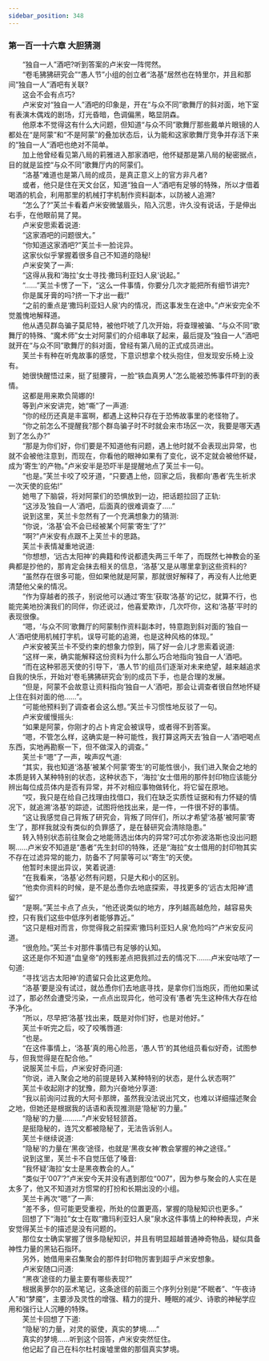 ```yaml
---
sidebar_position: 348
---
```

### 第一百一十六章 大胆猜测  


　　“独自一人”酒吧?听到答案的卢米安一阵愕然。  
　　“卷毛狒狒研究会”“愚人节”小组的创立者“洛基”居然也在特里尔，并且和那间“独自一人”酒吧有关联?  
　　这会不会有点巧?  
　　卢米安对“独自一人”酒吧的印象是，开在“与众不同”歌舞厅的斜对面，地下室有表演木偶戏的剧场，灯光昏暗，色调偏黑，略显阴森。  
　　他原本不觉得这有什么大问题，但知道“与众不同”歌舞厅那些戴单片眼镜的人都处在“是阿蒙”和“不是阿蒙”的叠加状态后，认为能和这家歌舞厅竞争并存活下来的“独自一人”酒吧也绝对不简单。  
　　加上他曾经看见第八局的莉雅进入那家酒吧，他怀疑那是第八局的秘密据点，目的就是监控“与众不同”歌舞厅内的阿蒙们。  
　　“洛基”难道也是第八局的成员，是真正意义上的官方非凡者?  
　　或者，他只是住在天文台区，知道“独自一人”酒吧有足够的特殊，所以才借着喝酒的机会，利用那里的机械打字机制作资料副本，以防被人追溯?  
　　“怎么了?”芙兰卡看着卢米安微皱眉头，陷入沉思，许久没有说话，于是伸出右手，在他眼前晃了晃。  
　　卢米安思索着说道:  
　　“这家酒吧的问题很大。”  
　　“你知道这家酒吧?”芙兰卡一脸诧异。  
　　这家伙似乎掌握着很多自己不知道的隐秘!  
　　卢米安笑了一声:  
　　“这得从我和‘海拉’女士寻找·撒玛利亚妇人泉’说起。”  
　　“……”芙兰卡愣了一下，“这么一件事情，你要分几次才能把所有细节讲完?  
　　你是属牙膏的吗?挤一下才出一截!”  
　　“之前的重点是‘撒玛利亚妇人泉’内的情况，而这事发生在途中。”卢米安完全不觉羞愧地解释道。  
　　他从遇见群岛骗子莫尼特，被他吓唬了几次开始，将查理被骗、“与众不同”歌舞厅的特殊、“魔术师”女士对阿蒙们的介绍串联了起来，最后提及“独自一人”酒吧就开在“与众不同”歌舞厅的斜对面，曾经有第八局的正式成员进出。  
　　芙兰卡有种在听鬼故事的感觉，下意识想拿个枕头抱住，但发现安乐椅上没有。  
　　她很快醒悟过来，挺了挺腰背，一脸“铁血真男人”怎么能被恐怖事件吓到的表情。  
　　这都是用来欺负简娜的!  
　　等到卢米安讲完，她“嘶”了一声道:  
　　“你的经历还真是丰富啊，都遇上这种只存在于恐怖故事里的老怪物了。  
　　“你之前怎么不提醒我?那个群岛骗子时不时就会来市场区一次，我要是哪天遇到了怎么办?”  
　　“那是为你们好，你们要是不知道他有问题，遇上他时就不会表现出异常，也就不会被他注意到，而现在，你看他的眼神如果有了变化，说不定就会被他怀疑，成为‘寄生’的产物。”卢米安半是恐吓半是提醒地点了芙兰卡一句。  
　　“也是。”芙兰卡咬了咬牙道，“只要遇上他，回家之后，我都向‘愚者’先生祈求一次天使的庇佑!”  
　　她甩了下脑袋，将对阿蒙们的恐惧放到一边，把话题拉回了正轨:  
　　“这涉及‘独自一人’酒吧，后面真的很难调查了..…”  
　　说到这里，芙兰卡忽然有了一个充满想象力的猜测:  
　　“你说，‘洛基’会不会已经被某个阿蒙‘寄生’了?”  
　　“啊?”卢米安有点跟不上芙兰卡的思路。  
　　芙兰卡表情凝重地说道:  
　　“你想想，‘远古太阳神’的典籍和传说都遗失两三千年了，而既然七神教会的圣典都是抄他的，那肯定会抹去相关的信息，‘洛基’又是从哪里拿到这些资料的?  
　　“虽然存在很多可能，但如果他就是阿蒙，那就很好解释了，再没有人比他更清楚他父亲的情况。  
　　“作为穿越者的孩子，别说他可以通过‘寄生’获取‘洛基’的记忆，就算不行，也能完美地扮演我们的同伴，你还说过，他喜爱欺诈，几次吓你，这和‘洛基’平时的表现很像。  
　　“嗯，‘与众不同’歌舞厅的阿蒙制作资料副本时，特意跑到斜对面的‘独自一人’酒吧使用机械打字机，误导可能的追溯，也是这种风格的体现。”  
　　卢米安被芙兰卡不受约束的想象力惊到，隔了好一会儿才思索着说道:  
　　“这样一来，确实能解释这份资料为什么那么巧合地指向‘独自一人’酒吧。  
　　“而在这种邪恶天使的引导下，‘愚人节’的组员们逐渐对未来绝望，越来越追求自我的快乐，开始对‘卷毛狒狒研究会’别的成员下手，也是合理的发展。  
　　“但是，阿蒙不会故意让资料指向‘独自一人’酒吧，那会让调查者很自然地怀疑上住在斜对面的他……”。  
　　“可能他预料到了调查者会这么想。”芙兰卡习惯性地反驳了一句。  
　　卢米安缓慢摇头:  
　　“如果是阿蒙，你刚才的占卜肯定会被误导，或者得不到答案。  
　　“嗯，不管怎么样，这确实是一种可能性，我打算这两天去‘独自一人’酒吧喝点东西，实地再勘察一下，但不做深入的调查。”  
　　芙兰卡“嗯”了一声，唉声叹气道:  
　　“其实，我也知道‘洛基’被某个阿蒙‘寄生’的可能性很小，我们进入聚会之地的本质是转入某种特别的状态，这种状态下，‘海拉’女士借用的那件封印物应该能分辨出每位成员体内是否有异常，并不对相应事物做转化，将它留在原地。  
　　“哎，我只是在给自己找理由找借口，我们在缺乏实质性证据和有力怀疑的情况下，就追溯‘洛基’的踪迹，试图将他找出来，是一件，一件很不好的事情。  
　　“这让我感觉自己背叛了研究会，背叛了同伴们，所以才希望‘洛基’被阿蒙‘寄生’了，那样我就没有类似的负罪感了，是在替研究会清除隐患。”  
　　转入特别状态前往聚会之地能筛选出体内的异常?可忒尔弥波洛斯也没出问题啊......卢米安不知道是“愚者”先生封印的特殊，还是“海拉”女士借用的封印物其实不存在过滤异常的能力，防备不了阿蒙等可以“寄生”的天使。  
　　他暂时未提出异议，笑着说道:  
　　“在我看来，‘洛基’必然有问题，只是大和小的区别。  
　　“他卖你资料的时候，是不是怂恿你去地底探索，寻找更多的‘远古太阳神’遗留?”  
　　“是啊。”芙兰卡点了点头，“他还说类似的地方，序列越高越危险，越容易失控，只有我们这些中低序列者能够靠近。”  
　　“这只是相对而言，你觉得我之前探索‘撒玛利亚妇人泉’危险吗?”卢米安反问道。  
　　“很危险。”芙兰卡对那件事情已有足够的认知。  
　　这还是你不知道“血皇帝”的残影差点把我抓过去的情况下…….卢米安咕哝了一句道:  
　　“寻找‘远古太阳神’的遗留只会比这更危险。  
　　“洛基’要是没有试过，就怂恿你们去地底寻找，是拿你们当炮灰，而他如果试过了，那必然会遭受污染，一点点出现异化，他可没有‘愚者’先生这种伟大存在给予净化。  
　　“所以，尽早把‘洛基’找出来，既是对你们好，也是对他好。”  
　　芙兰卡听完之后，咬了咬嘴唇道:  
　　“也是。  
　　“在这件事情上，‘洛基’真的用心险恶，‘愚人节’的其他组员看似好奇，试图参与，但我觉得是在配合他。”  
　　说服芙兰卡后，卢米安好奇问道:  
　　“你说，进入聚会之地的前提是转入某种特别的状态，是什么状态啊?”  
　　芙兰卡收起刚才的犹豫，颇为兴奋地分享道:  
　　“我以前询问过我的大阿卡那牌，虽然我没法说出咒文，也难以详细描述聚会之地，但她还是根据我的话语和表现推测是‘隐秘’的力量。”  
　　“隐秘’的力量.……...”卢米安轻轻颔首。  
　　是挺隐秘的，连咒文都被隐秘了，无法告诉别人。  
　　芙兰卡继续说道:  
　　“隐秘’的力量在‘黑夜’途径，也就是‘黑夜女神’教会掌握的神之途径。”  
　　说到这里，芙兰卡不自觉压低了嗓音:  
　　“我怀疑‘海拉’女士是黑夜教会的人。”  
　　“类似于‘007’?”卢米安今天并没有遇到那位“007”，因为参与聚会的人实在是太多了，他又不知道对方惯常的打扮和长期出没的小组。  
　　芙兰卡再次“嗯”了一声:  
　　“差不多，但可能更受重视，所处的位置更高，掌握的隐秘知识也更多。”  
　　回想了下“海拉”女士在取“撒玛利亚妇人泉”泉水这件事情上的种种表现，卢米安觉得芙兰卡的描述是没有问题的。  
　　那位女士确实掌握了很多隐秘知识，并且有明显超越普通神奇物品，疑似具备神性力量的黑钻石指环。  
　　另外，她借用来召集聚会的那件封印物厉害到超乎卢米安想象。  
　　卢米安随口问道:  
　　“黑夜’途径的力量主要有哪些表现?”  
　　根据奥萝尔的巫术笔记，这条途径的前面三个序列分别是“不眠者”、“午夜诗人”和“梦魇”，主要涉及灵性的增强、精力的提升、睡眠的减少、诗歌的神秘学应用和强行让人沉睡的特殊。  
　　芙兰卡回想了下道:  
　　“隐秘’的力量，对灵的驱使，真实的梦境..…”  
　　真实的梦境……听到这个回答，卢米安突然怔住。  
　　他记起了自己在科尔杜村废墟里做的那個真实梦境。  
